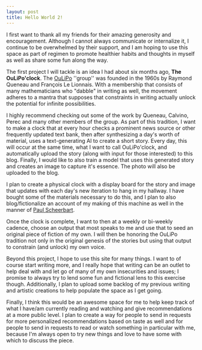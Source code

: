 ```yaml
---
layout: post
title: Hello World 2!
---
```


I first want to thank all my friends for their amazing generosity and encouragement. Although I cannot always communicate or internalize it, I continue to be overwhelmed by their support, and I am hoping to use this space as part of regimen to promote healthier habits and thoughts in myself as well as share some fun along the way.

The first project I will tackle is an idea I had about six months ago, **The OuLiPo'clock**. The [OuLiPo](https://en.wikipedia.org/wiki/Oulipo) ''group'' was founded in the 1960s by Raymond Queneau and François Le Lionnais. With a membership that consists of many mathematicians who "dabble" in writing as well, the movement adheres to a mantra that supposes that constraints in writing actually unlock the potential for infinite possibilities.

I highly recommend checking out some of the work by Queneau, Calvino, Perec and many other members of the group. As part of this tradition, I want to make a clock that at every hour checks a prominent news source or other frequently updated text bank, then after synthesizing a day's worth of material, uses a text-generating AI to create a short story. Every day, this will occur at the same time, what I want to call OuLiPo'clock, and automatically upload the story (along with input for those interested) to this blog. Finally, I would like to also train a model that uses this generated story and creates an image to capture it's essence. The photo will also be uploaded to the blog.

I plan to create a physical clock with a display board for the story and image that updates with each day's new iteration to hang in my hallway. I have bought some of the materials necessary to do this, and I plan to also blog/fictionalize an account of my making of this machine as well in the manner of [Paul Scheerbart](https://wakefieldpress.com/scheerbart_perpe.html).

Once the clock is complete, I want to then at a weekly or bi-weekly cadence, choose an output that most speaks to me and use that to seed an original piece of fiction of my own. I will then be honoring the OuLiPo tradition not only in the original genesis of the stories but using that output to constrain (and unlock) my own voice.

Beyond this project, I hope to use this site for many things. I want to of course start writing more, and I really hope that writing can be an outlet to help deal with and let go of many of my own insecurities and issues; I promise to always try to lend some fun and fictional lens to this exercise though. Additionally, I plan to upload some backlog of my previous writing and artistic creations to help populate the space as I get going.

Finally, I think this would be an awesome space for me to help keep track of what I have/am currently reading and watching and give recommendations at a more public level. I plan to create a way for people to send in requests for more personalized recommendations based on taste as well and for people to send in requests to read or watch something in particular with me, because I'm always open to try new things and love to have some with which to discuss the piece.
